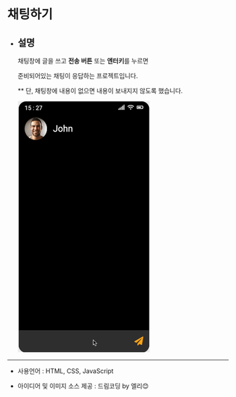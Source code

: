 # 채팅하기

- ## 설명

  채팅창에 글을 쓰고 **전송 버튼** 또는 **엔터키**를 누르면

  준비되어있는 채팅이 응답하는 프로젝트입니다.

  \*\* 단, 채팅창에 내용이 없으면 내용이 보내지지 않도록 했습니다.

  <img src="imgs/example.gif" width="300px">

---

- 사용언어 : HTML, CSS, JavaScript

- 아이디어 및 이미지 소스 제공 : 드림코딩 by 엘리😊
